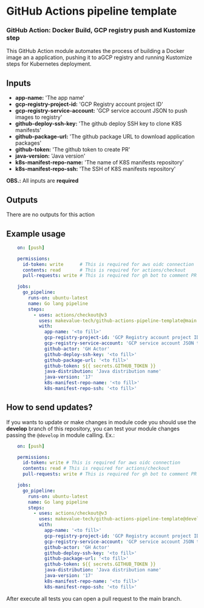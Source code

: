 # GitHub Actions pipeline template

### GitHub Action: Docker Build, GCP registry push and Kustomize step

This GitHub Action module automates the process of building a Docker image an a application, pushing it to aGCP registry and running Kustomize steps for Kubernetes deployment.

## Inputs

- **app-name:** 'The app name'
- **gcp-registry-project-id:** 'GCP Registry account project ID'
- **gcp-registry-service-account:** 'GCP service account JSON to push images to registry'
- **github-deploy-ssh-key:** 'The github deploy SSH key to clone K8S manifests'
- **github-package-url:** 'The github package URL to download application packages'
- **github-token:** 'The github token to create PR'
- **java-version:** 'Java version'
- **k8s-manifest-repo-name:** 'The name of K8S manifests repository'
- **k8s-manifest-repo-ssh:** 'The SSH of K8S manifests repository'


**OBS.:** All inputs are **required**

## Outputs

There are no outputs for this action

## Example usage

```yaml
    on: [push]

    permissions:
      id-token: write      # This is required for aws oidc connection
      contents: read       # This is required for actions/checkout
      pull-requests: write # This is required for gh bot to comment PR

    jobs:
      go_pipeline:
        runs-on: ubuntu-latest
        name: Go lang pipeline
        steps:
          - uses: actions/checkout@v3
            uses: makevalue-tech/github-actions-pipeline-template@main
            with:
              app-name: '<to fill>'
              gcp-registry-project-id: 'GCP Registry account project ID'
              gcp-registry-service-account: 'GCP service account JSON to push images to registry'
              github-actor: 'GH Actor'
              github-deploy-ssh-key: '<to fill>'
              github-package-url: '<to fill>'
              github-token: ${{ secrets.GITHUB_TOKEN }}
              java-distribution: 'Java distribution name'
              java-version: '17'
              k8s-manifest-repo-name: '<to fill>'
              k8s-manifest-repo-ssh: '<to fill>'
```

## How to send updates?
If you wants to update or make changes in module code you should use the **develop** branch of this repository, you can test your module changes passing the `@develop` in module calling. Ex.:

```yaml
    on: [push]

    permissions:
      id-token: write # This is required for aws oidc connection
      contents: read # This is required for actions/checkout
      pull-requests: write # This is required for gh bot to comment PR

    jobs:
      go_pipeline:
        runs-on: ubuntu-latest
        name: Go lang pipeline
        steps:
          - uses: actions/checkout@v3
            uses: makevalue-tech/github-actions-pipeline-template@develop
            with:
              app-name: '<to fill>'
              gcp-registry-project-id: 'GCP Registry account project ID'
              gcp-registry-service-account: 'GCP service account JSON to push images to registry'
              github-actor: 'GH Actor'
              github-deploy-ssh-key: '<to fill>'
              github-package-url: '<to fill>'
              github-token: ${{ secrets.GITHUB_TOKEN }}
              java-distribution: 'Java distribution name'
              java-version: '17'
              k8s-manifest-repo-name: '<to fill>'
              k8s-manifest-repo-ssh: '<to fill>'
```
After execute all tests you can open a pull request to the main branch.